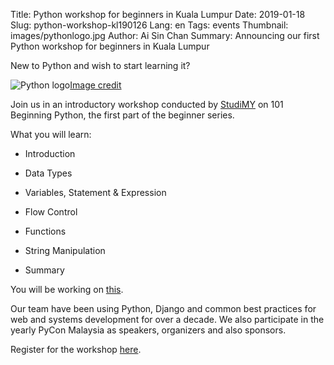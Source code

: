 Title: Python workshop for beginners in Kuala Lumpur
Date: 2019-01-18
Slug: python-workshop-kl190126 
Lang: en 
Tags: events
Thumbnail: images/pythonlogo.jpg 
Author: Ai Sin Chan 
Summary: Announcing our first Python workshop for beginners in Kuala Lumpur

New to Python and wish to start learning it? 

![Python logo](/images/pythonlogo.jpg)<a class="caption" href="https://www.python.org/community/logos/">Image credit</a>

Join us in an introductory workshop conducted by [StudiMY](https://studi.my/) on 101 Beginning Python, the first part of the beginner series. 

What you will learn:

* Introduction

* Data Types

* Variables, Statement & Expression

* Flow Control

* Functions

* String Manipulation

* Summary

You will be working on [this](https://github.com/StudiMY/101-beginning-python).

Our team have been using Python, Django and common best practices for web and systems development for over a decade. We also participate in the yearly PyCon Malaysia as speakers, organizers and also sponsors.

Register for the workshop [here](https://learnpython101.peatix.com/).
